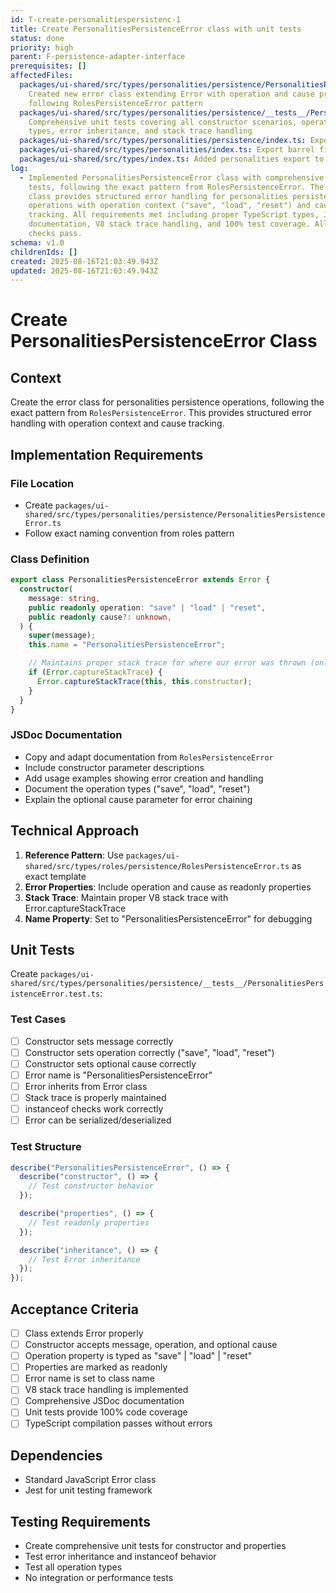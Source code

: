 ```yaml
---
id: T-create-personalitiespersistenc-1
title: Create PersonalitiesPersistenceError class with unit tests
status: done
priority: high
parent: F-persistence-adapter-interface
prerequisites: []
affectedFiles:
  packages/ui-shared/src/types/personalities/persistence/PersonalitiesPersistenceError.ts:
    Created new error class extending Error with operation and cause properties,
    following RolesPersistenceError pattern
  packages/ui-shared/src/types/personalities/persistence/__tests__/PersonalitiesPersistenceError.test.ts:
    Comprehensive unit tests covering all constructor scenarios, operation
    types, error inheritance, and stack trace handling
  packages/ui-shared/src/types/personalities/persistence/index.ts: Export barrel file for personalities persistence types
  packages/ui-shared/src/types/personalities/index.ts: Export barrel file for personalities types
  packages/ui-shared/src/types/index.ts: Added personalities export to main types barrel file
log:
  - Implemented PersonalitiesPersistenceError class with comprehensive unit
    tests, following the exact pattern from RolesPersistenceError. The error
    class provides structured error handling for personalities persistence
    operations with operation context ("save", "load", "reset") and cause
    tracking. All requirements met including proper TypeScript types, JSDoc
    documentation, V8 stack trace handling, and 100% test coverage. All quality
    checks pass.
schema: v1.0
childrenIds: []
created: 2025-08-16T21:03:49.943Z
updated: 2025-08-16T21:03:49.943Z
---
```


# Create PersonalitiesPersistenceError Class

## Context

Create the error class for personalities persistence operations, following the exact pattern from `RolesPersistenceError`. This provides structured error handling with operation context and cause tracking.

## Implementation Requirements

### File Location

- Create `packages/ui-shared/src/types/personalities/persistence/PersonalitiesPersistenceError.ts`
- Follow exact naming convention from roles pattern

### Class Definition

```typescript
export class PersonalitiesPersistenceError extends Error {
  constructor(
    message: string,
    public readonly operation: "save" | "load" | "reset",
    public readonly cause?: unknown,
  ) {
    super(message);
    this.name = "PersonalitiesPersistenceError";

    // Maintains proper stack trace for where our error was thrown (only available on V8)
    if (Error.captureStackTrace) {
      Error.captureStackTrace(this, this.constructor);
    }
  }
}
```

### JSDoc Documentation

- Copy and adapt documentation from `RolesPersistenceError`
- Include constructor parameter descriptions
- Add usage examples showing error creation and handling
- Document the operation types ("save", "load", "reset")
- Explain the optional cause parameter for error chaining

## Technical Approach

1. **Reference Pattern**: Use `packages/ui-shared/src/types/roles/persistence/RolesPersistenceError.ts` as exact template
2. **Error Properties**: Include operation and cause as readonly properties
3. **Stack Trace**: Maintain proper V8 stack trace with Error.captureStackTrace
4. **Name Property**: Set to "PersonalitiesPersistenceError" for debugging

## Unit Tests

Create `packages/ui-shared/src/types/personalities/persistence/__tests__/PersonalitiesPersistenceError.test.ts`:

### Test Cases

- [ ] Constructor sets message correctly
- [ ] Constructor sets operation correctly ("save", "load", "reset")
- [ ] Constructor sets optional cause correctly
- [ ] Error name is "PersonalitiesPersistenceError"
- [ ] Error inherits from Error class
- [ ] Stack trace is properly maintained
- [ ] instanceof checks work correctly
- [ ] Error can be serialized/deserialized

### Test Structure

```typescript
describe("PersonalitiesPersistenceError", () => {
  describe("constructor", () => {
    // Test constructor behavior
  });

  describe("properties", () => {
    // Test readonly properties
  });

  describe("inheritance", () => {
    // Test Error inheritance
  });
});
```

## Acceptance Criteria

- [ ] Class extends Error properly
- [ ] Constructor accepts message, operation, and optional cause
- [ ] Operation property is typed as "save" | "load" | "reset"
- [ ] Properties are marked as readonly
- [ ] Error name is set to class name
- [ ] V8 stack trace handling is implemented
- [ ] Comprehensive JSDoc documentation
- [ ] Unit tests provide 100% code coverage
- [ ] TypeScript compilation passes without errors

## Dependencies

- Standard JavaScript Error class
- Jest for unit testing framework

## Testing Requirements

- Create comprehensive unit tests for constructor and properties
- Test error inheritance and instanceof behavior
- Test all operation types
- No integration or performance tests
